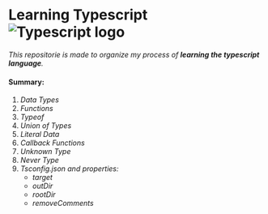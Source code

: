 # Learning Typescript  ![Typescript logo](https://upload.wikimedia.org/wikipedia/commons/thumb/4/4c/Typescript_logo_2020.svg/30px-Typescript_logo_2020.svg.png)

*This repositorie is made to organize my process of **learning the typescript language**.*

#### Summary:
 1. *Data Types*
 2. *Functions*
 3. *Typeof*
 4. *Union of Types*
 5. *Literal Data*
 6. *Callback Functions*
 7. *Unknown Type*
 8. *Never Type*
 9. *Tsconfig.json and properties:*
	- *target*
	- *outDir*
	- *rootDir*
	- *removeComments*
